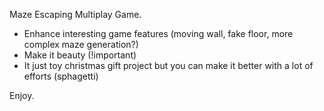 Maze Escaping Multiplay Game.

-   Enhance interesting game features (moving wall, fake floor, more complex maze generation?)
-   Make it beauty (!important)
-   It just toy christmas gift project but you can make it better with a lot of efforts (sphagetti)

Enjoy.
